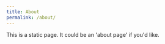 ```yaml
---
title: About
permalink: /about/
---
```


This is a static page. It could be an 'about page' if you'd like.
